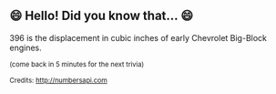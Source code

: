 ## :smile: Hello! Did you know that... :smile:
396 is the displacement in cubic inches of early Chevrolet Big-Block engines.

<sup>(come back in 5 minutes for the next trivia)</sup>


<sup>Credits: http://numbersapi.com</sup>
